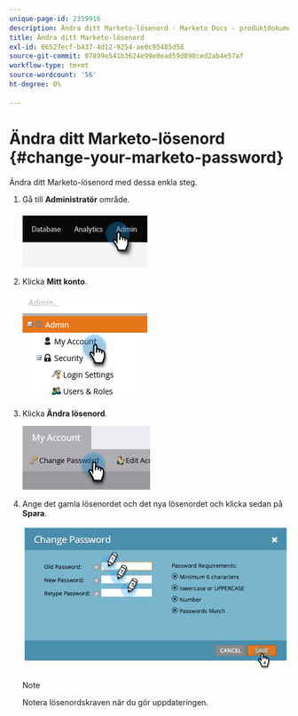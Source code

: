 ```yaml
---
unique-page-id: 2359916
description: Ändra ditt Marketo-lösenord - Marketo Docs - produktdokumentation
title: Ändra ditt Marketo-lösenord
exl-id: 06527ecf-b437-4d12-9254-ae0c95485d58
source-git-commit: 07899e541b3624e99e0ead59d898ced2ab4e57af
workflow-type: tm+mt
source-wordcount: '56'
ht-degree: 0%

---
```


# Ändra ditt Marketo-lösenord {#change-your-marketo-password}

Ändra ditt Marketo-lösenord med dessa enkla steg.

1. Gå till **Administratör** område.

   ![](assets/change-your-marketo-password-1.png)

1. Klicka **Mitt konto**.

   ![](assets/change-your-marketo-password-2.png)

1. Klicka **Ändra lösenord**.

   ![](assets/change-your-marketo-password-3.png)

1. Ange det gamla lösenordet och det nya lösenordet och klicka sedan på **Spara**.

   ![](assets/change-your-marketo-password-4.png)

   >[!NOTE]
   >
   >Notera lösenordskraven när du gör uppdateringen.
